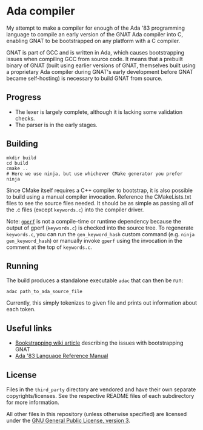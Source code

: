 # Ada compiler

My attempt to make a compiler for enough of the Ada '83 programming language to compile an early version
of the GNAT Ada compiler into C, enabling GNAT to be bootstrapped on any platform with a C compiler.

GNAT is part of GCC and is written in Ada, which causes bootstrapping issues
when compiling GCC from source code. It means that a prebuilt binary of GNAT (built
using earlier versions of GNAT, themselves built using a proprietary Ada compiler
during GNAT's early development before GNAT became self-hosting) is necessary to build
GNAT from source.

## Progress

- The lexer is largely complete, although it is lacking some validation checks.
- The parser is in the early stages.

## Building

    mkdir build
    cd build
    cmake ..
    # Here we use ninja, but use whichever CMake generator you prefer
    ninja

Since CMake itself requires a C++ compiler to bootstrap, it is also possible to build using a manual compiler
invocation. Reference the CMakeLists.txt files to see the source files needed. It should be as simple as passing
all of the .c files (except `keywords.c`) into the compiler driver.

Note: [`gperf`](https://www.gnu.org/software/gperf/) is not a compile-time or runtime dependency because the output of gperf (`keywords.c`) is checked into
the source tree. To regenerate `keywords.c`, you can run the `gen_keyword_hash` custom command (e.g. `ninja gen_keyword_hash`)
or manually invoke `gperf` using the invocation in the comment at the top of `keywords.c`.

## Running

The build produces a standalone executable `adac` that can then be run:

    adac path_to_ada_source_file

Currently, this simply tokenizes to given file and prints out information about each token.

## Useful links

- [Bookstrapping wiki article](https://bootstrapping.miraheze.org/wiki/Bootstrapping_Specific_Languages#Ada_and_SPARK) describing the issues with bootstrapping GNAT
- [Ada '83 Language Reference Manual](http://archive.adaic.com/standards/83lrm/html/ada_lrm.html)

## License

Files in the `third_party` directory are vendored and have their own separate copyrights/licenses. See the respective README
files of each subdirectory for more information.

All other files in this repository (unless otherwise specified) are licensed under the [GNU General Public License, version 3](https://www.gnu.org/licenses/gpl-3.0.html).
